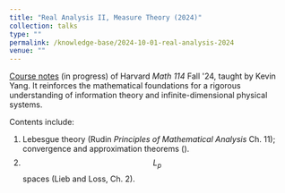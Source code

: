 ```yaml
---
title: "Real Analysis II, Measure Theory (2024)"
collection: talks
type: ""
permalink: /knowledge-base/2024-10-01-real-analysis-2024
venue: ""
---
```


[Course notes](https://nlyu1.github.io/real-analysis/) (in progress) of Harvard *Math 114* Fall '24, taught by Kevin Yang. It reinforces the mathematical foundations for a rigorous understanding of information theory and infinite-dimensional physical systems. 

Contents include: 

1. Lebesgue theory (Rudin *Principles of Mathematical Analysis* Ch. 11); convergence and approximation theorems (). 
2. $$L_p$$ spaces (Lieb and Loss, Ch. 2). 